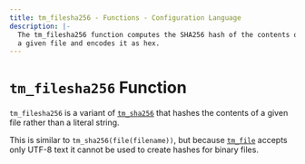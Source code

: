 ```yaml
---
title: tm_filesha256 - Functions - Configuration Language
description: |-
  The tm_filesha256 function computes the SHA256 hash of the contents of
  a given file and encodes it as hex.
---
```


# `tm_filesha256` Function

`tm_filesha256` is a variant of [`tm_sha256`](./tm_sha256.md)
that hashes the contents of a given file rather than a literal string.

This is similar to `tm_sha256(file(filename))`, but
because [`tm_file`](./tm_file.md) accepts only UTF-8 text it cannot be used to
create hashes for binary files.
